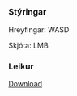 ##  



### Stýringar
Hreyfingar: WASD

Skjóta: LMB

### Leikur
<a href="https://github.com/birkirarndal/leikjaforritun/Verkefni3%20setup.exe" Download>Download</a>
